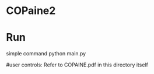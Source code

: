 # COPaine2

# Run
simple command python main.py

#user controls: Refer to COPAINE.pdf in this directory itself

